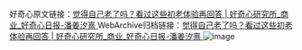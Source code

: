 好奇心原文链接：[觉得自己老了吗？看过这些初老体验再回答 | 好奇心研究所_商业_好奇心日报-潘姜汐熹 ](https://www.qdaily.com/articles/11908.html)
WebArchive归档链接：[觉得自己老了吗？看过这些初老体验再回答 | 好奇心研究所_商业_好奇心日报-潘姜汐熹 ](http://web.archive.org/web/20170810061633/http://www.qdaily.com:80/articles/11908.html)
![image](http://ww3.sinaimg.cn/large/007d5XDply1g3wbci6f7cj30u03s1b29)